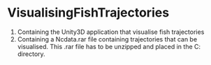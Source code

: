 # VisualisingFishTrajectories

1) Containing the Unity3D application that visualise fish trajectories
2) Containing a Ncdata.rar file containing trajectories that can be visualised.
    This .rar file has to be unzipped and placed in the C: directory.
